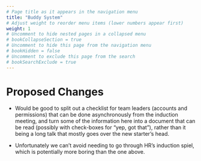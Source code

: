```yaml
---
# Page title as it appears in the navigation menu
title: "Buddy System"
# Adjust weight to reorder menu items (lower numbers appear first)
weight: 1
# Uncomment to hide nested pages in a collapsed menu
# bookCollapseSection = true
# Uncomment to hide this page from the navigation menu
# bookHidden = false
# Uncomment to exclude this page from the search
# bookSearchExclude = true
---
```


# Proposed Changes
- Would be good to split out a checklist for team leaders (accounts and permissions) that can be done asynchronously from the induction meeting, and turn some of the information here into a document that can be read (possibly with check-boxes for “yep, got that”), rather than it being a long talk that mostly goes over the new starter’s head. 

- Unfortunately we can’t avoid needing to go through HR’s induction spiel, which is potentially more boring than the one above. 